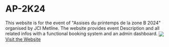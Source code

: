 # AP-2K24
This website is for the event of "Assises du printemps de la zone B 2024" organised by JCI Metline. The website provides event Description and all related infos with a functional booking system and an admin dashboard. 
<img align="center" src="[https://raw.githubusercontent.com/TalelCS/AP-2K24/main/Capture.PNG]" />
<a href="www.assises-du-printemps-zone-b-2k24.tn" target="_blank" class="button">Visit the Website</a>


